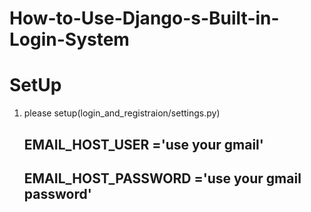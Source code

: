 # How-to-Use-Django-s-Built-in-Login-System

# SetUp
1) please setup(login_and_registraion/settings.py) 
      ## EMAIL_HOST_USER ='use your gmail'
      ## EMAIL_HOST_PASSWORD ='use your gmail password'
      

